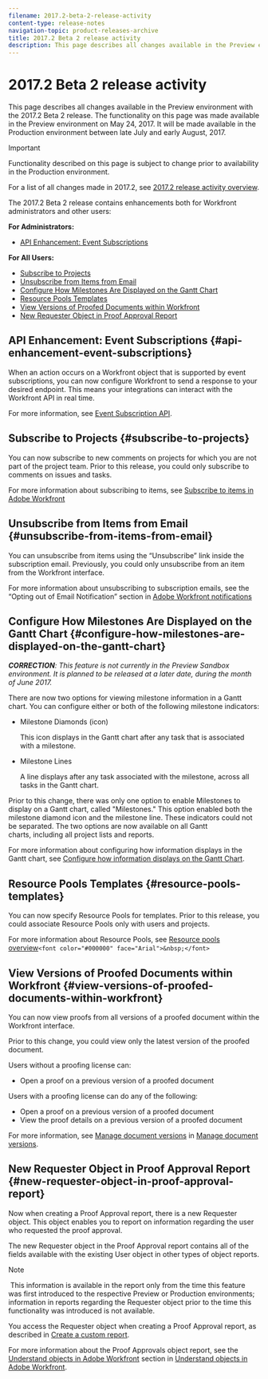 ```yaml
---
filename: 2017.2-beta-2-release-activity
content-type: release-notes
navigation-topic: product-releases-archive
title: 2017.2 Beta 2 release activity
description: This page describes all changes available in the Preview environment with the 2017.2 Beta 2 release. The functionality on this page was made available in the Preview environment on May 24, 2017. It will be made available in the Production environment between late July and early August, 2017.
---
```


# 2017.2 Beta 2 release activity

This page describes all changes available in the Preview environment with the 2017.2&nbsp;Beta 2 release. The functionality on this page was made available in the Preview environment on May 24, 2017. It will be made available in&nbsp;the Production environment between late&nbsp;July and early August,&nbsp;2017.

>[!IMPORTANT]
>
>Functionality described on this page is subject to change prior to availability in the Production environment.

For a list of all changes made in 2017.2, see [2017.2 release activity overview](../../../../product-announcements/product-releases/quarterly-release-archive/2017.2-release-activity/2017.2-release-activity-overview.md).

The 2017.2 Beta 2 release contains enhancements both for Workfront administrators and other users:

**For Administrators:**

* [API Enhancement: Event Subscriptions](#api-enhancement-event-subscriptions)

**For All Users:**

* [Subscribe to Projects](#subscribe-to-projects) 
* [Unsubscribe from Items from Email](#unsubscribe-from-items-from-email) 
* [Configure How Milestones Are Displayed on the Gantt Chart](#configure-how-milestones-are-displayed-on-the-gantt-chart) 
* [Resource Pools Templates](#resource-pools-templates) 
* [View Versions of Proofed Documents within Workfront](#view-versions-of-proofed-documents-within-workfront) 
* [New Requester Object in Proof Approval Report](#new-requester-object-in-proof-approval-report)

## API Enhancement: Event Subscriptions {#api-enhancement-event-subscriptions}

When an action occurs on a Workfront object that is supported by event subscriptions, you can now configure Workfront to send a response to your desired endpoint. This means your integrations can interact with the Workfront API in real time.

For more information, see [Event Subscription API](../../../../wf-api/general/event-subs-api.md).&nbsp;

## Subscribe to Projects {#subscribe-to-projects}

You&nbsp;can now subscribe to new comments on projects for which you are not part of the project team. Prior to this release, you could only subscribe to comments on issues and tasks.

For more information about subscribing to items, see [Subscribe to items in Adobe Workfront](../../../../workfront-basics/using-notifications/subscribe-to-items-in-workfront.md)

## Unsubscribe from Items from Email {#unsubscribe-from-items-from-email}

You can unsubscribe from items using the “Unsubscribe” link inside the subscription email. Previously, you could only unsubscribe from an item from the Workfront interface.

For more information about unsubscribing to subscription emails, see the “Opting out of Email Notification” section in [Adobe Workfront notifications](../../../../workfront-basics/using-notifications/wf-notifications.md)&nbsp;

<!--WRITER
<iframe class="mt-media" src="assets/218491116?title=0&byline=0&portrait=0" width="640px" height="360px" frameborder="0" allowfullscreen></iframe>
-->

## Configure How Milestones Are Displayed on the Gantt Chart {#configure-how-milestones-are-displayed-on-the-gantt-chart}

***CORRECTION**: This feature is not currently in the Preview Sandbox environment. It is planned to&nbsp;be released at a later date, during the month of June 2017.*

There are now two options for viewing milestone information in a Gantt chart. You can configure either or both&nbsp;of the following milestone indicators:

* Milestone Diamonds (icon)

  This icon displays in the Gantt chart after any task that is associated with a milestone. 

* Milestone Lines

  A line displays after any task associated with the milestone, across all tasks in the Gantt chart.

Prior to this change, there was only one option to enable&nbsp;Milestones to display on a Gantt chart, called "Milestones." This option enabled&nbsp;both the milestone diamond icon and the milestone line. These indicators could not be separated. The two options are now available on all Gantt charts,&nbsp;including all project lists and reports.&nbsp;

For more information about configuring how information displays in the Gantt chart, see [Configure how information displays on the Gantt Chart](../../../../manage-work/gantt-chart/use-the-gantt-chart/configure-info-on-gantt-chart.md).

<!--WRITER
<iframe class="mt-media" src="assets/218490706?title=0&byline=0&portrait=0" width="640px" height="360px" frameborder="0" allowfullscreen></iframe>
-->

## Resource Pools Templates {#resource-pools-templates}

You can now specify Resource Pools for templates. Prior to this release, you could associate Resource Pools only with users and projects.

For more information about Resource Pools, see [Resource pools overview](../../../../resource-mgmt/resource-planning/resource-pools/work-with-resource-pools.md)```<font color="#000000" face="Arial">&nbsp;</font>```

<!--WRITER
<iframe class="mt-media" src="assets/218490688?title=0&byline=0&portrait=0" width="640px" height="360px" frameborder="0" allowfullscreen></iframe>
-->

## View Versions of Proofed Documents within Workfront {#view-versions-of-proofed-documents-within-workfront}

You can now view proofs from all versions of a proofed document within the Workfront interface.&nbsp;

Prior to this change, you could view only the latest version of the proofed document.

Users without a proofing license can:

* Open a proof on a previous version of a proofed document

Users with a proofing license can do any&nbsp;of the following:

* Open a proof on a previous version of a proofed document
* View the proof details on a previous version of a proofed document

For more information, see [Manage document versions](../../../../documents/managing-documents/manage-document-versions.md) in [Manage document versions](../../../../documents/managing-documents/manage-document-versions.md).

## New Requester Object in Proof Approval Report {#new-requester-object-in-proof-approval-report}

Now when creating a Proof Approval report, there is a new Requester object. This object enables you to report on information regarding the user who requested&nbsp;the proof approval.&nbsp;

The new Requester object in the Proof Approval report contains all of the fields available with the existing User object in other types of object reports.

>[!NOTE]
>
>&nbsp;This information is available in the report only from the time this feature was first introduced to the respective Preview or Production environments; information in reports regarding&nbsp;the Requester object prior to the time this functionality was introduced&nbsp;is not available.

You access the Requester object when creating a Proof Approval report,&nbsp;as described in [Create a custom report](../../../../reports-and-dashboards/reports/creating-and-managing-reports/create-custom-report.md).

For more information about the Proof Approvals object report, see the [Understand objects in Adobe Workfront](../../../../workfront-basics/navigate-workfront/workfront-navigation/understand-objects.md) section in [Understand objects in Adobe Workfront](../../../../workfront-basics/navigate-workfront/workfront-navigation/understand-objects.md).
